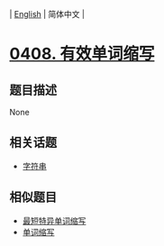 
| [English](README_EN.md) | 简体中文 |
# [0408. 有效单词缩写](https://leetcode-cn.com/problems/valid-word-abbreviation/)
## 题目描述
None
## 相关话题
- [字符串](https://leetcode-cn.com/tag/string)
## 相似题目
- [最短特异单词缩写](../minimum-unique-word-abbreviation/README.md)
- [单词缩写](../word-abbreviation/README.md)
